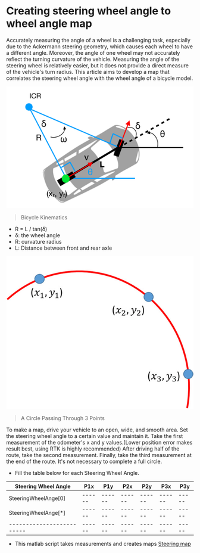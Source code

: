 # Creating steering wheel angle to wheel angle map

Accurately measuring the angle of a wheel is a challenging task, especially due to the Ackermann steering geometry, which causes each wheel to have a different angle.
Moreover, the angle of one wheel may not accurately reflect the turning curvature of the vehicle. Measuring the angle of the steering wheel is relatively easier, but it does not provide a direct measure of the vehicle's turn radius.
This article aims to develop a map that correlates the steering wheel angle with the wheel angle of a bicycle model.


![bicycle model](images/creating-steering-wheel-to-wheel-map/bicycle-kinematics.png)
> Bicycle Kinematics

- R = L / tan(δ)
- δ: the wheel angle
- R: curvature radius
- L: Distance between front and rear axle

![A Circle Passing Through 3 Points](images/creating-steering-wheel-to-wheel-map/curvaturefromthreepoint.png)
 > A Circle Passing Through 3 Points


To make a map, drive your vehicle to an open, wide, and smooth area. Set the steering wheel angle to a certain value and maintain it. Take the first measurement of the odometer's x and y values.(Lower position error makes result best, using RTK is highly recommended)
After driving half of the route, take the second measurement. 
Finally, take the third measurement at the end of the route. It's not necessary to complete a full circle.

- Fill the table below for each Steering Wheel Angle. 

| Steering Wheel Angle | P1x | P1y | P2x | P2y | P3x | P3y |
| --- | --- | --- | --- | --- | --- | --- |
| SteeringWheelAnge[0]|------|------|------|------|------|----- |
| SteeringWheelAnge[*]|------|------|------|------|------|----- |
| -------------------------|------|------|------|------|------|----- |

- This matlab script takes measurements and creates maps
[Steering map](https://github.com/leo-drive/Steering-Map)
